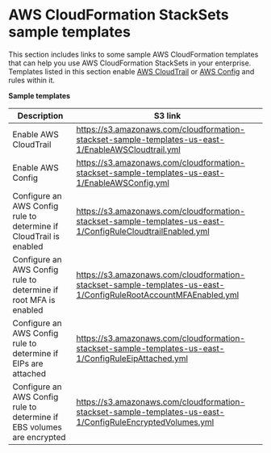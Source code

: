 # AWS CloudFormation StackSets sample templates<a name="stacksets-sampletemplates"></a>

This section includes links to some sample AWS CloudFormation templates that can help you use AWS CloudFormation StackSets in your enterprise\. Templates listed in this section enable [AWS CloudTrail](https://docs.aws.amazon.com/awscloudtrail/latest/userguide/cloudtrail-user-guide.html) or [AWS Config](http://docs.aws.amazon.com/config/latest/developerguide/WhatIsConfig.html) and rules within it\.


**Sample templates**  

| Description | S3 link | 
| --- | --- | 
| Enable AWS CloudTrail | [https://s3\.amazonaws\.com/cloudformation\-stackset\-sample\-templates\-us\-east\-1/EnableAWSCloudtrail\.yml](https://s3.amazonaws.com/cloudformation-stackset-sample-templates-us-east-1/EnableAWSCloudtrail.yml) | 
| Enable AWS Config | [https://s3\.amazonaws\.com/cloudformation\-stackset\-sample\-templates\-us\-east\-1/EnableAWSConfig\.yml](https://s3.amazonaws.com/cloudformation-stackset-sample-templates-us-east-1/EnableAWSConfig.yml) | 
| Configure an AWS Config rule to determine if CloudTrail is enabled | [https://s3\.amazonaws\.com/cloudformation\-stackset\-sample\-templates\-us\-east\-1/ConfigRuleCloudtrailEnabled\.yml](https://s3.amazonaws.com/cloudformation-stackset-sample-templates-us-east-1/ConfigRuleCloudtrailEnabled.yml) | 
| Configure an AWS Config rule to determine if root MFA is enabled | [https://s3\.amazonaws\.com/cloudformation\-stackset\-sample\-templates\-us\-east\-1/ConfigRuleRootAccountMFAEnabled\.yml](https://s3.amazonaws.com/cloudformation-stackset-sample-templates-us-east-1/ConfigRuleRootAccountMFAEnabled.yml) | 
| Configure an AWS Config rule to determine if EIPs are attached | [https://s3\.amazonaws\.com/cloudformation\-stackset\-sample\-templates\-us\-east\-1/ConfigRuleEipAttached\.yml](https://s3.amazonaws.com/cloudformation-stackset-sample-templates-us-east-1/ConfigRuleEipAttached.yml) | 
| Configure an AWS Config rule to determine if EBS volumes are encrypted | [https://s3\.amazonaws\.com/cloudformation\-stackset\-sample\-templates\-us\-east\-1/ConfigRuleEncryptedVolumes\.yml](https://s3.amazonaws.com/cloudformation-stackset-sample-templates-us-east-1/ConfigRuleEncryptedVolumes.yml) | 